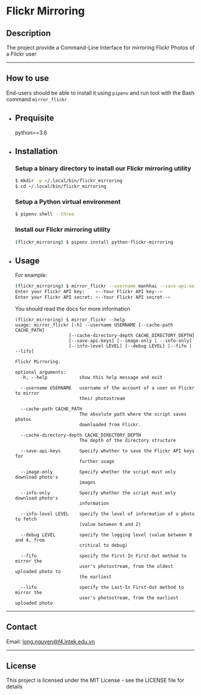 # **Flickr Mirroring**

## **Description**
The project provide a Command-Line Interface for mirroring Flickr Photos of a Flickr user

---

## **How to use**

End-users should be able to install it using `pipenv` and run tool with the Bash command `mirror_flickr`
- ## Prequisite
  python>=3.6

- ## Installation

  ### Setup a binary directory to install our Flickr mirroring utility
  ```bash
  $ mkdir -p ~/.local/bin/flickr_mirroring
  $ cd ~/.local/bin/flickr_mirroring
  ```

  ### Setup a Python virtual environment
  ```bash
  $ pipenv shell --three
  ```

  ### Install our Flickr mirroring utility
  ```bash
  (flickr_mirroring) $ pipenv install python-flickr-mirroring
  ```

- ## Usage

  For example:
  ```bash
  (flickr_mirroring) $ mirror_flickr --username manhhai --save-api-keys
  Enter your Flickr API key:    <--Your Flickr API key-->
  Enter your Flickr API secret: <--Your Flickr API secret-->
  ```
  You should read the docs for more information
  ```
  (flickr_mirroring) $ mirror_flickr --help
  usage: mirror_flickr [-h] --username USERNAME [--cache-path CACHE_PATH]
                      [--cache-directory-depth CACHE_DIRECTORY_DEPTH]
                      [--save-api-keys] [--image-only | --info-only]
                      [--info-level LEVEL] [--debug LEVEL] [--fifo | --lifo]

  Flickr Mirroring.

  optional arguments:
    -h, --help            show this help message and exit

    --username USERNAME   username of the account of a user on Flickr to mirror
                          their photostream

    --cache-path CACHE_PATH
                          The absolute path where the script saves photos
                          downloaded from Flickr.

    --cache-directory-depth CACHE_DIRECTORY_DEPTH
                          The depth of the directory structure

    --save-api-keys       Specify whether to save the Flickr API keys for
                          further usage

    --image-only          Specify whether the script must only download photo's
                          images

    --info-only           Specify whether the script must only download photo's
                          information

    --info-level LEVEL    specify the level of information of a photo to fetch
                          (value between 0 and 2)

    --debug LEVEL         specify the logging level (value between 0 and 4, from
                          critical to debug)

    --fifo                specify the First-In First-Out method to mirror the
                          user's photostream, from the oldest uploaded photo to
                          the earliest

    --lifo                specify the Last-In First-Out method to mirror the
                          user's photostream, from the earliest uploaded photo
  ```


---
## **Contact**
Email: long.nguyen@f4.intek.edu.vn

---
## **License**
This project is licensed under the MIT License - see the LICENSE file for details
